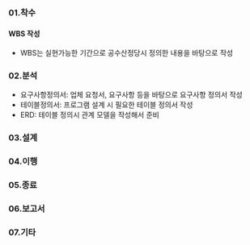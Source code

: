### 01.착수
#### WBS 작성
- WBS는 실현가능한 기간으로 공수산정당시 정의한 내용을 바탕으로 작성
### 02.분석
- 요구사항정의서: 업체 요청서, 요구사항 등을 바탕으로 요구사항 정의서 작성
- 테이블정의서: 프로그램 설계 시 필요한 테이블 정의서 작성
- ERD: 테이블 정의시 관계 모델을 작성해서 준비
### 03.설계
### 04.이행
### 05.종료
### 06.보고서
### 07.기타